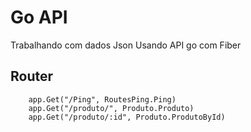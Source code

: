 # Go API 

Trabalhando com dados Json Usando API go com Fiber

## Router
```
	app.Get("/Ping", RoutesPing.Ping)
	app.Get("/produto/", Produto.Produto)
	app.Get("/produto/:id", Produto.ProdutoById)
```
